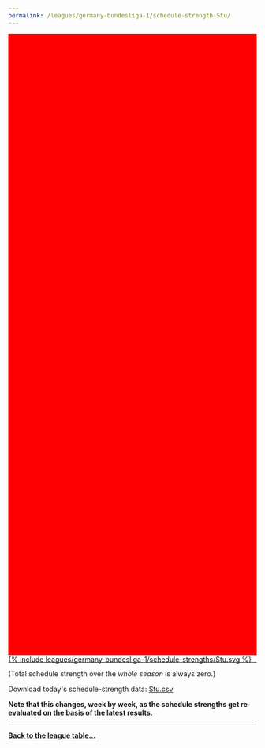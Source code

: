 ```yaml
---
permalink: /leagues/germany-bundesliga-1/schedule-strength-Stu/
---
```


<style>
.svg-wrap {
    background-color:red;
    height:0;
    padding-top:250%; /* 350px/550px */
    position: relative;
}

svg {
    background-color: white;
    height: 100%;
    display:block;
    width: 100%;
    position: absolute;
    top:0;
    left:0;
}
</style>


<div class="svg-wrap">
{% include leagues/germany-bundesliga-1/schedule-strengths/Stu.svg %}
</div>

-----

(Total schedule strength over the *whole season* is always zero.)


Download today's schedule-strength data: [Stu.csv](/assets/leagues/germany-bundesliga-1/2025/schedule-strengths/Stu.csv)

**Note that this changes, week by week, as the schedule strengths get re-evaluated on the
basis of the latest results.**

-----

[**Back to the league table...**](/leagues/germany-bundesliga-1)


